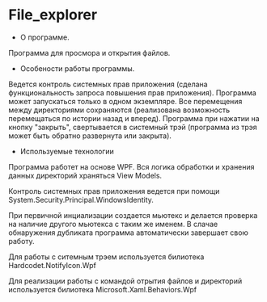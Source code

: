 # File_explorer

* О программе.

Программа для просмора и открытия файлов. 

* Особености работы программы.

Ведется контроль системных прав приложения (сделана функциональность запроса повышения прав приложения). Программа может запускаться только в одном экземпляре.
Все перемещения между директориями сохраняются (реализована возможность перемещаться по истории назад и вперед). Программа при нажатии на кнопку "закрыть", 
свертывается в системный трэй (программа из трэя может быть обратно развернута или закрыта).

* Используемые технологии

Программа работет на основе WPF. Вся логика обработки и хранения данных директорий храняться View Models. 

Контроль системных прав приложения ведется при помощи System.Security.Principal.WindowsIdentity. 

При первичной инциализации создается мьютекс и делается проверка на наличие другого мьютекса с таким же именем. В слачае обнаружения дубликата программа автоматически 
завершает свою работу.

Для работы с ситемным трэем используется билиотека Hardcodet.NotifyIcon.Wpf

Для реализации работы с командой отрытия файлов и директорий используется билиотека Microsoft.Xaml.Behaviors.Wpf
